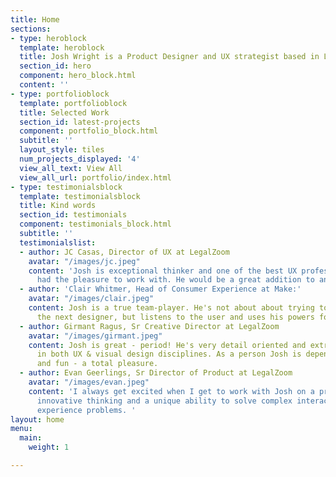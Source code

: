 ```yaml
---
title: Home
sections:
- type: heroblock
  template: heroblock
  title: Josh Wright is a Product Designer and UX strategist based in Los Angeles.
  section_id: hero
  component: hero_block.html
  content: ''
- type: portfolioblock
  template: portfolioblock
  title: Selected Work
  section_id: latest-projects
  component: portfolio_block.html
  subtitle: ''
  layout_style: tiles
  num_projects_displayed: '4'
  view_all_text: View All
  view_all_url: portfolio/index.html
- type: testimonialsblock
  template: testimonialsblock
  title: Kind words
  section_id: testimonials
  component: testimonials_block.html
  subtitle: ''
  testimonialslist:
  - author: JC Casas, Director of UX at LegalZoom
    avatar: "/images/jc.jpeg"
    content: 'Josh is exceptional thinker and one of the best UX professionals I’ve
      had the pleasure to work with. He would be a great addition to any team. '
  - author: 'Clair Whitmer, Head of Consumer Experience at Make:'
    avatar: "/images/clair.jpeg"
    content: Josh is a true team-player. He's not about about trying to out-creative
      the next designer, but listens to the user and uses his powers for good.
  - author: Girmant Ragus, Sr Creative Director at LegalZoom
    avatar: "/images/girmant.jpeg"
    content: Josh is great - period! He's very detail oriented and extremely capable
      in both UX & visual design disciplines. As a person Josh is dependable, no nonsense
      and fun - a total pleasure.
  - author: Evan Geerlings, Sr Director of Product at LegalZoom
    avatar: "/images/evan.jpeg"
    content: 'I always get excited when I get to work with Josh on a project. He brings
      innovative thinking and a unique ability to solve complex interaction and user
      experience problems. '
layout: home
menu:
  main:
    weight: 1

---
```

